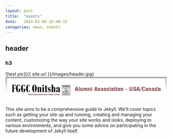 ```yaml
---
layout: post
title:  "events"
date:   2014-02-08 22:40:32
categories: news, events
---
```


## header

### h3

![test pic]({{ site.url }}/images/header.jpg)
![test pic](header.jpg)


This site aims to be a comprehensive guide to Jekyll. We’ll cover topics such as getting your site up and running, creating and managing your content, customizing the way your site works and looks, deploying to various environments, and give you some advice on participating in the future development of Jekyll itself.
